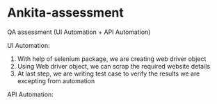 # Ankita-assessment
QA assessment (UI Automation + API Automation)

UI Automation:
1. With help of selenium package, we are creating web driver object
2. Using Web driver object, we can scrap the required website details
3. At last step, we are writing test case to verify the results we are excepting from automation

API Automation:
